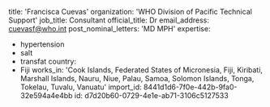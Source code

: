 title: 'Francisca Cuevas'
organization: 'WHO Division of Pacific Technical Support'
job_title: Consultant
official_title: Dr
email_address: cuevasf@who.int
post_nominal_letters: 'MD MPH'
expertise:
  - hypertension
  - salt
  - transfat
country:
  - Fiji
works_in: 'Cook Islands, Federated States of Micronesia, Fiji, Kiribati, Marshall Islands, Nauru, Niue, Palau, Samoa, Solomon Islands, Tonga, Tokelau, Tuvalu, Vanuatu'
import_id: 8441d1d6-7f0e-442b-9fa0-32e594a4e4bb
id: d7d20b60-0729-4e1e-ab71-3106c5127533
